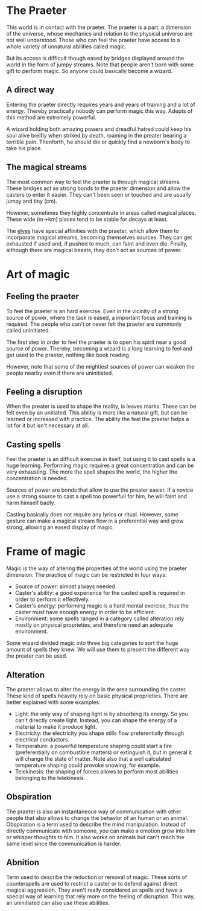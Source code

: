 # The Praeter

This world is in contact with the praeter.
The praeter is a part, a dimension of the universe, whose mechanics and relation to the physical universe are not well understood.
Those who can feel the praeter have access to a whole variety of unnatural abilities called magic.

But its access is difficult though eased by bridges displayed around the world in the form of jumpy streams.
Note that people aren't born with some gift to perform magic.
So anyone could basically become a wizard.

## A direct way
Entering the praeter directly requires years and years of training and a lot of energy.
Thereby practically nobody can perform magic this way.
Adepts of this method are extremely powerful.

A wizard holding both amazing powers and dreadful hatred could keep his soul alive breifly when striked by death, roaming in the preater bearing a terrible pain.
Thenforth, he should die or quickly find a newborn's body to take his place.

## The magical streams
The most common way to feel the praeter is through magical streams.
These bridges act as strong bonds to the praeter dimension and allow the casters to enter it easier.
They can't been seen or touched and are usually jumpy and tiny (cm).

However, sometimes they highly concentrate in areas called magical places.
These wide (m->km) places tend to be stable for decays at least.

The [elves](/Species/Elves.md) have special affinities with the praeter, which allow them to incorporate magical streams, becoming themselves sources.
They can get exhausted if used and, if pushed to much, can faint and even die.
Finally, although there are magical beasts, they don't act as sources of power.

# Art of magic

## Feeling the praeter
To feel the praeter is an hard exercise.
Even in the vicinity of a strong source of power, where the task is eased, a important focus and training is required.
The people who can't or never felt the praeter are commonly called uninitiated.

The first step in order to feel the praeter is to open his spirit near a good source of power.
Thereby, becoming a wizard is a long learning to feel and get used to the praeter, nothing like book reading.

However, note that some of the mightiest sources of power can weaken the people nearby even if there are uninitiated.

## Feeling a disruption
When the preater is used to shape the reality, is leaves marks.
These can be felt even by an unitiated.
This abiltiy is more like a natural gift, but can be learned or increased with practice.
The ability the feel the praeter helps a lot for it but isn't necessary at all.

## Casting spells
Feel the praeter is an difficult exercise in itself, but using it to cast spells is a huge learning.
Performing magic requires a great concentration and can be very exhausting.
The more the spell shapes the world, the higher the concentration is needed.

Sources of power are bonds that allow to use the preater easier.
If a novice use a strong source to cast a spell too powerfull for him, he will faint and harm himself badly.

Casting basically does not require any lyrics or ritual.
However, some gesture can make a magical stream flow in a preferential way and grow strong, allowing an eased display of magic.

# Frame of magic

Magic is the way of altering the properties of the world using the praeter dimension.
The practice of magic can be restricted in four ways:
- Source of power: almost always needed.
- Caster's ability: a good experience for the casted spell is required in order to perform it effectively.
- Caster's energy: performing magic is a hard mental exercise, thus the caster must have enough energy in order to be efficient.
- Environment: some spells ranged in a category called alteration rely mostly on physical proprieties, and therefore need an adequate environment.

Some wizard divided magic into three big categories to sort the huge amount of spells they knew.
We will use them to present the different way the preater can be used.

## Alteration
The praeter allows to alter the energy in the area surrounding the caster.
These kind of spells heavely rely on basic physical proprieties.
There are better explained with some examples:
- Light: the only way of shaping light is by absorbing its energy. So you can’t directly create light. Instead, you can shape the energy of a material to make it produce light.
- Electricity: the electricity you shape stills flow preferentially through electrical conductors.
- Temperature: a powerful temperature shaping could start a fire (preferentially on combustible matters) or extinguish it, but in general it will change the state of matter. Note also that a well calculated temperature shaping could provoke snowing, for example.
- Telekinesis: the shaping of forces allows to perform most abilities belonging to the telekinesis.

## Obspiration
The praeter is also an instantaneous way of communication with other people that also allows to change the behavior of an human or an animal.
Obspiration is a term used to describe the mind manipulation.
Instead of directly communicate with someone, you can make a emotion grow into him or whisper thoughts to him.
It also works on animals but can't reach the same level since the communication is harder.

## Abnition
Term used to describe the reduction or removal of magic.
These sorts of counterspells are used to restrict a caster or to defend against direct magical aggression.
They aren't really considered as spells and have a special way of learning that rely more on the feeling of disruption.
This way, an uninitiated can also use these abilities.
